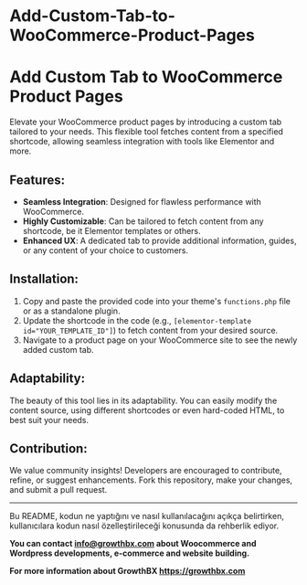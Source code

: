# Add-Custom-Tab-to-WooCommerce-Product-Pages
<h1>Add Custom Tab to WooCommerce Product Pages</h1><p>Elevate your WooCommerce product pages by introducing a custom tab tailored to your needs. This flexible tool fetches content from a specified shortcode, allowing seamless integration with tools like Elementor and more.</p><h2>Features:</h2><ul><li><strong>Seamless Integration</strong>: Designed for flawless performance with WooCommerce.</li><li><strong>Highly Customizable</strong>: Can be tailored to fetch content from any shortcode, be it Elementor templates or others.</li><li><strong>Enhanced UX</strong>: A dedicated tab to provide additional information, guides, or any content of your choice to customers.</li></ul><h2>Installation:</h2><ol><li>Copy and paste the provided code into your theme's <code>functions.php</code> file or as a standalone plugin.</li><li>Update the shortcode in the code (e.g., <code>[elementor-template id="YOUR_TEMPLATE_ID"]</code>) to fetch content from your desired source.</li><li>Navigate to a product page on your WooCommerce site to see the newly added custom tab.</li></ol><h2>Adaptability:</h2><p>The beauty of this tool lies in its adaptability. You can easily modify the content source, using different shortcodes or even hard-coded HTML, to best suit your needs.</p><h2>Contribution:</h2><p>We value community insights! Developers are encouraged to contribute, refine, or suggest enhancements. Fork this repository, make your changes, and submit a pull request.</p><hr><p>Bu README, kodun ne yaptığını ve nasıl kullanılacağını açıkça belirtirken, kullanıcılara kodun nasıl özelleştirileceği konusunda da rehberlik ediyor.</p>

<p><strong>You can contact <a href="mailto:info@growthbx.com">info@growthbx.com</a> about Woocommerce and Wordpress developments, e-commerce and website building.</strong></p>

<p><strong>For more information about GrowthBX <a href="https://growthbx.com" rel="nofollow">https://growthbx.com</a></strong></p>

